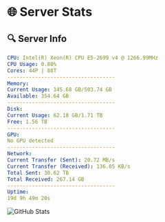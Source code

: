 # 🌐 Server Stats
## 🔍 Server Info
```yaml
CPU: Intel(R) Xeon(R) CPU E5-2699 v4 @ 1266.99MHz
CPU Usage: 0.80%
Cores: 44P | 88T
-----------------------------------
Memory:
Current Usage: 145.68 GB/503.74 GB
Available: 354.64 GB
-----------------------------------
Disk:
Current Usage: 62.18 GB/1.71 TB
Free: 1.56 TB
-----------------------------------
GPU:
No GPU detected
-----------------------------------
Network:
Current Transfer (Sent): 20.72 MB/s
Current Transfer (Received): 136.05 KB/s
Total Sent: 30.62 TB
Total Received: 267.14 GB
-----------------------------------
Uptime:
19d 9h 49m 20s
```
![GitHub Stats](https://img.shields.io/badge/Updated-2025-03-27_07:12:09-blue)